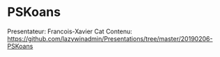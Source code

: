 # PSKoans
Presentateur: Francois-Xavier Cat
Contenu: https://github.com/lazywinadmin/Presentations/tree/master/20190206-PSKoans